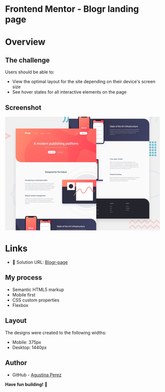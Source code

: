# Frontend Mentor - Blogr landing page

# Overview

## The challenge
Users should be able to:

- View the optimal layout for the site depending on their device's screen size
- See hover states for all interactive elements on the page

## Screenshot
![Design preview for the Blogr landing page coding challenge](./design/desktop-preview.jpg)

# Links 
- 📌 Solution URL: [Blogr-page](https://gemmaceous-compasse.000webhostapp.com/Blog-page/)

## My process

- Semantic HTML5 markup
- Mobile first
- CSS custom properties
- Flexbox 

## Layout

The designs were created to the following widths:
- Mobile: 375px
- Desktop: 1440px

## Author

- GitHub - [Agustina Perez](https://github.com/AguuusPerez)






**Have fun building!** 🚀
